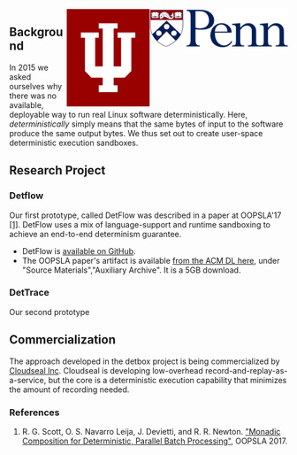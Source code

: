 
<img align="right" width="250" src="images/upenn_logo.png">

<img align="right" width="150" src="images/iu_logo.png">

## Background

In 2015 we asked ourselves why there was no available, deployable way
to run real Linux software deterministically.  Here,
*deterministically* simply means that the same bytes of input to the
software produce the same output bytes. We thus set out to create
user-space deterministic execution sandboxes.

## Research Project

### Detflow

Our first prototype, called DetFlow was described in a paper at
OOPSLA'17 [[1]](#oopsla).  DetFlow uses a mix of language-support and
runtime sandboxing to achieve an end-to-end determinism guarantee.

 * DetFlow is [available on GitHub](https://github.com/iu-parfunc/detflow/).
 * The OOPSLA paper's artifact is available [from the ACM DL here](https://dl.acm.org/citation.cfm?doid=3152284.3133897), under "Source Materials","Auxiliary Archive". It is a 5GB download.

### DetTrace

Our second prototype


## Commercialization

The approach developed in the detbox project is being commercialized
by [Cloudseal Inc](https://cloudseal.io).  Cloudseal is developing
low-overhead record-and-replay-as-a-service, but the core is a
deterministic execution capability that minimizes the amount of
recording needed.

### References

<a name="oopsla"></a>
 1. R. G. Scott, O. S. Navarro Leija, J. Devietti, and R. R. Newton. ["Monadic Composition for Deterministic, Parallel Batch Processing"](https://2017.splashcon.org/event/splash-2017-oopsla-detflow-a-monad-for-deterministic-parallel-shell-scripting), OOPSLA 2017.


<a name="chapter-1"></a>
